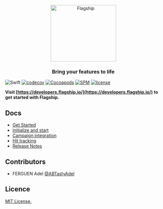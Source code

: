 <p align="center">

<img  src="https://mk0abtastybwtpirqi5t.kinstacdn.com/wp-content/uploads/picture-solutions-persona-product-flagship.jpg"  width="211"  height="182"  alt="Flagship"  />

</p>

<h3 align="center">Bring your features to life</h3>

![Swift](https://github.com/abtasty/flagship-ios/workflows/Swift/badge.svg)
[![codecov](https://codecov.io/gh/flagship-io/flagship-ios/branch/master/graph/badge.svg?token=IgydLlPtQI)](https://codecov.io/gh/flagship-io/flagship-ios)
[![Cocoapods](https://img.shields.io/cocoapods/v/FlagShip)](https://cocoapods.org/pods/FlagShip)
[![SPM](https://img.shields.io/badge/Swift%20Package%20Manager-compatible-brightgreen)](https://swift.org/package-manager/)
[![license](https://badgen.now.sh/badge/license/MIT/blue)](./LICENSE)


**Visit [https://developers.flagship.io/](https://developers.flagship.io/) to get started with Flagship.**


## Docs

- [Get Started](http://developers.flagship.io/docs/sdk/ios/v2.0/#getting-started)
- [Initialize and start](http://developers.flagship.io/docs/sdk/ios/v2.0/#initialize-and-start-the-library)
- [Campaign integration](http://developers.flagship.io/docs/sdk/ios/v2.0/#campaign-integration)
- [Hit tracking](http://developers.flagship.io/docs/sdk/ios/v2.0/#hit-tracking)
- [Release Notes](http://developers.flagship.io/docs/sdk/ios/v2.0/#release)


## Contributors

- FERGUEN Adel [@ABTastyAdel](https://github.com/ABTastyAdel)

## Licence

[MIT License.](https://github.com/abtasty/flagship-ios/blob/master/LICENSE)

